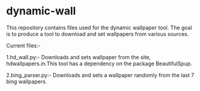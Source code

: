 # dynamic-wall
This repository contains files used for the dynamic wallpaper tool.
The goal is to produce a tool to download and set wallpapers from various sources.

Current files:- 

1.hd_wall.py:- Downloads and sets wallpaper from the site, hdwallpapers.in.This tool has a dependency on the package BeautifulSpup.

2.bing_parser.py:- Downloads and sets a wallpaper randomly from the last 7 bing wallpapers.
